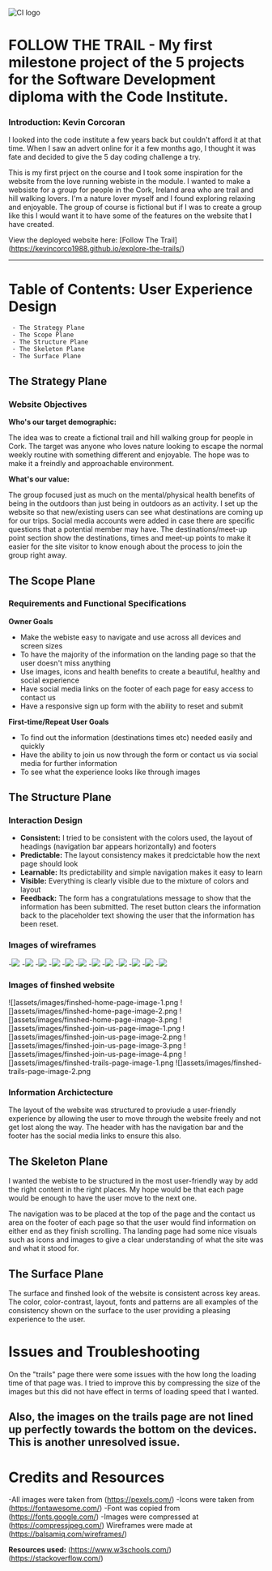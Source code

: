 ![CI logo](https://codeinstitute.s3.amazonaws.com/fullstack/ci_logo_small.png)

# FOLLOW THE TRAIL - My first milestone project of the 5 projects for the Software Development diploma with the Code Institute.

### Introduction: Kevin Corcoran

I looked into the code institute a few years back but couldn't afford it at that time. When I saw an advert online for it a few months ago, I thought it was fate and decided to give the 5 day coding challenge a try. 

This is my first prject on the course and I took some inspiration for the website from the love running webiste in the module. I wanted to make a websiste for a group for people in the Cork, Ireland area who are trail and hill walking lovers. I'm a nature lover myself and I found exploring relaxing and enjoyable. The group of course is fictional but if I was to create a group like this I would want it to have some of the features on the website that I have created.

View the deployed website here: [Follow The Trail] (https://kevincorco1988.github.io/explore-the-trails/)

---

# Table of Contents: User Experience Design
     - The Strategy Plane
     - The Scope Plane
     - The Structure Plane
     - The Skeleton Plane
     - The Surface Plane

## The Strategy Plane

### Website Objectives

**Who's our target demographic:**   

The idea was to create a fictional trail and hill walking group for people in Cork. The target was anyone who loves nature looking to escape the normal weekly routine with something different and enjoyable. The hope was to make it a freindly and approachable environment. 

**What's our value:**

The group focused just as much on the mental/physical health benefits of being in the outdoors than just being in outdoors as an activity. I set up the website so that new/existing users can see what destinations are coming up for our trips. Social media accounts were added in case there are specific questions that a potential member may have. The destinations/meet-up point section show the destinations, times and meet-up points to make it easier for the site visitor to know enough about the process to join the group right away.

## The Scope Plane

### Requirements and Functional Specifications

**Owner Goals**
   - Make the webiste easy to navigate and use across all devices and screen sizes
   - To have the majority of the information on the landing page so that the user doesn't miss anything
   - Use images, icons and health benefits to create a beautiful, healthy and social experience
   - Have social media links on the footer of each page for easy access to contact us
   - Have a responsive sign up form with the ability to reset and submit

**First-time/Repeat User Goals**
   - To find out the information (destinations times etc) needed easily and quickly
   - Have the ability to join us now through the form or contact us via social media for further information
   - To see what the experience looks like through images

## The Structure Plane

### **Interaction Design**
   - **Consistent:** I tried to be consistent with the colors used, the layout of headings (navigation bar appears horizontally) and footers
   - **Predictable:** The layout consistency makes it predcictable how the next page should look
   - **Learnable:** Its predictability and simple navigation makes it easy to learn
   - **Visible:** Everything is clearly visible due to the mixture of colors and layout
   - **Feedback:** The form has a congratulations message to show that the information has been submitted. The reset button clears the information back to the placeholder text showing the user that the information has been reset.

### Images of wireframes

   -![](assets/images/wireframe-home-1.png)
   -![](assets/images/wireframe-home-2.png)
   -![](assets/images/wireframe-home-3.png)
   -![](assets/images/wireframe-home-4.png)
   -![](assets/images/wireframe-join-us-1.png)
   -![](assets/images/wireframe-join-us-2.png)
   -![](assets/images/wireframe-join-us-3.png)
   -![](assets/images/wireframe-join-us-4.png)
   -![](assets/images/wireframe-trails-1.png)
   -![](assets/images/wireframe-trails-2.png)
   -![](assets/images/wireframe-trails-3.png)
   -![](assets/images/wireframe-trails-3.png)

### Images of finshed website

![]assets/images/finshed-home-page-image-1.png
![]assets/images/finshed-home-page-image-2.png
![]assets/images/finshed-home-page-image-3.png
![]assets/images/finshed-join-us-page-image-1.png
![]assets/images/finshed-join-us-page-image-2.png
![]assets/images/finshed-join-us-page-image-3.png
![]assets/images/finshed-join-us-page-image-4.png
![]assets/images/finshed-trails-page-image-1.png
![]assets/images/finshed-trails-page-image-2.png

### **Information Archictecture**
The layout of the website was structured to proviude a user-friendly experience by allowing the user to move through the website freely and not get lost along the way. The header with has the navigation bar and the footer has the social media links to ensure this also.

## The Skeleton Plane
I wanted the webiste to be structured in the most user-friendly way by add the right content in the right places. My hope would be that each page would be enough to have the user move to the next one.

The navigation was to be placed at the top of the page and the contact us area on the footer of each page so that the user would find information on either end as they finish scrolling. Tha landing page had some nice visuals such as icons and images to give a clear understanding of what the site was and what it stood for.

## The Surface Plane

The surface and finshed look of the website is consistent across key areas. The color, color-contrast, layout, fonts and patterns are all examples of the consistency shown on the surface to the user providing a pleasing experience to the user. 

# Issues and Troubleshooting

On the "trails" page there were some issues with the how long the loading time of that page was. I tried to improve this by compressing the size of the images but this did not have effect in terms of loading speed that I wanted. 

Also, the images on  the trails page are not lined up perfectly towards the bottom on the devices. This is another unresolved issue.
-----

# Credits and Resources 
  
  -All images were taken from (https://pexels.com/)
  -Icons were taken from (https://fontawesome.com/)
  -Font was copied from (https://fonts.google.com/)
  -Images were compressed at (https://compressjpeg.com/)
  Wireframes were made at (https://balsamiq.com/wireframes/)

  **Resources used:** (https://www.w3schools.com/) (https://stackoverflow.com/)
